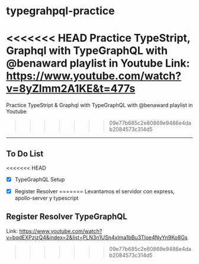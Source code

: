 # typegrahpql-practice

<<<<<<< HEAD
Practice TypeStript, Graphql with TypeGraphQL with @benaward playlist in Youtube
Link: <https://www.youtube.com/watch?v=8yZImm2A1KE&t=477s>
=======
Practice TypeStript & Graphql with TypeGraphQL with @benaward playlist in Youtube
>>>>>>> 09e77b685c2e80869e9486e4dab2084573c314d5

---

## To Do List

<<<<<<< HEAD
- [x] TypeGraphQL Setup
- [X] Register Resolver
=======
Levantamos el servidor con express, apollo-server y typescript


## Register Resolver TypeGraphQL

Link: <https://www.youtube.com/watch?v=bqdEXPzjzQ4&index=2&list=PLN3n1USn4xlma1bBu3Tloe4NyYn9Ko8Gs>
>>>>>>> 09e77b685c2e80869e9486e4dab2084573c314d5
